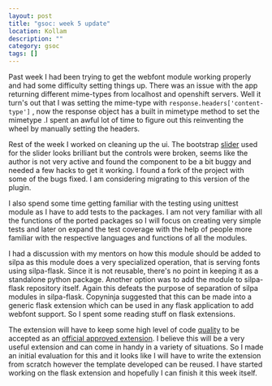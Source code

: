 ```yaml
---
layout: post
title: "gsoc: week 5 update"
location: Kollam
description: ""
category: gsoc
tags: []
---
```


Past week I had been trying to get the webfont module working properly
and had some difficulty setting things up. There was an issue with the
app returning different mime-types from localhost and openshift
servers. Well it turn's out that I was setting the mime-type with
<code>response.headers['content-type']</code> , now the response object
has a built in mimetype method to set the mimetype .I spent an awful
lot of time to figure out this reinventing the wheel by manually
setting the headers.

Rest of the week I worked on cleaning up the ui. The bootstrap
[slider](http://www.eyecon.ro/bootstrap-slider/) used for the slider
looks brilliant but the controls were broken, seems like the author is
not  very active and found the component to be a bit buggy and needed
a few hacks to get it working. I found a fork of the project with some
of the bugs fixed. I am considering migrating to this version of the
plugin.

I also spend some time getting familiar with the testing using
unittest module as I have to add tests to the packages. I am not
very familiar with all the functions of the ported packages so I will
focus on creating very simple tests and later on expand the test
coverage with the help of people more familiar with the respective
languages and functions of all the modules.

I had a discussion with my mentors on how this module should be added
to silpa as this module does a very specialized operation, that is
serving fonts using silpa-flask. Since it is not reusable, there's no
point in keeping it as a standalone python package. Another option was
to add the module to silpa-flask repository itself. Again this defeats
the purpose of separation of silpa modules in silpa-flask. Copyninja
suggested that this can be made into a generic flask extension which
can be used in any flask application to add webfont support. So I
spent some reading stuff on flask extensions.

The extension will have to keep some high level of code
[quality](http://flask.pocoo.org/docs/extensiondev/#approved-extensions)
to be accepted as an
[official approved extension](http://flask.pocoo.org/extensions/). I
believe this will be a very useful extension and can come in handy in
a variety of situations. So I made an initial evaluation for this and
it looks like I will have to write the extension from scratch however
the template developed can be reused. I have started working on the
flask extension and hopefully I can finish it this week itself.
